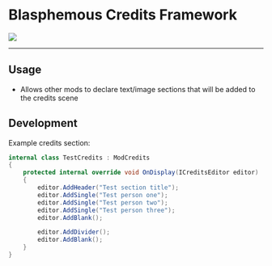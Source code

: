 # Blasphemous Credits Framework

<img src="https://img.shields.io/github/downloads/BrandenEK/Blasphemous.Framework.Credits/total?color=6495ED&style=for-the-badge">

---

## Usage
- Allows other mods to declare text/image sections that will be added to the credits scene

## Development
Example credits section:
```cs
internal class TestCredits : ModCredits
{
    protected internal override void OnDisplay(ICreditsEditor editor)
    {
        editor.AddHeader("Test section title");
        editor.AddSingle("Test person one");
        editor.AddSingle("Test person two");
        editor.AddSingle("Test person three");
        editor.AddBlank();

        editor.AddDivider();
        editor.AddBlank();
    }
}
```
